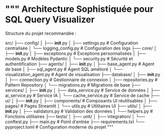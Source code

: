 """
Architecture Sophistiquée pour SQL Query Visualizer
==================================================

Structure du projet recommandée :

src/
├── config/
│   ├── __init__.py
│   ├── settings.py          # Configuration centralisée
│   └── logging_config.py    # Configuration des logs
├── core/
│   ├── __init__.py
│   ├── exceptions.py        # Exceptions personnalisées
│   ├── models.py           # Modèles Pydantic
│   └── security.py        # Sécurité et authentification
├── agents/
│   ├── __init__.py
│   ├── base_agent.py       # Agent de base
│   ├── sql_agent.py        # Agent SQL amélioré
│   └── visualization_agent.py # Agent de visualisation
├── database/
│   ├── __init__.py
│   ├── connection.py       # Gestionnaire de connexion
│   ├── repositories.py     # Pattern Repository
│   └── migrations.py       # Migrations de base
├── services/
│   ├── __init__.py
│   ├── data_service.py     # Service de données
│   ├── ai_service.py       # Service IA
│   └── cache_service.py    # Service de cache
├── ui/
│   ├── __init__.py
│   ├── components/         # Composants UI réutilisables
│   ├── pages/             # Pages Streamlit
│   └── utils.py           # Utilitaires UI
├── utils/
│   ├── __init__.py
│   ├── validators.py       # Validation des données
│   └── helpers.py         # Fonctions utilitaires
├── tests/
│   ├── unit/
│   ├── integration/
│   └── conftest.py
├── main.py                 # Point d'entrée
├── requirements.txt
└── pyproject.toml         # Configuration moderne du projet
"""